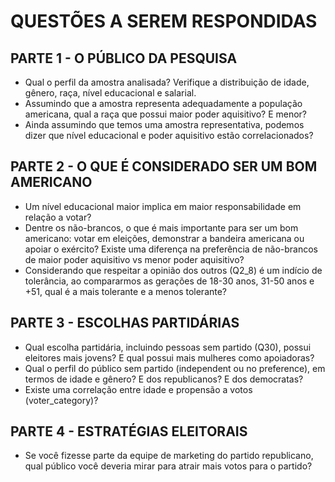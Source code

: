 # QUESTÕES A SEREM RESPONDIDAS

## PARTE 1 - O PÚBLICO DA PESQUISA

- Qual o perfil da amostra analisada? Verifique a distribuição de idade, gênero, raça, nível educacional e salarial.
- Assumindo que a amostra representa adequadamente a população americana, qual a raça que possui maior poder aquisitivo? E menor?
- Ainda assumindo que temos uma amostra representativa, podemos dizer que nível educacional e poder aquisitivo estão correlacionados?

## PARTE 2 - O QUE É CONSIDERADO SER UM BOM AMERICANO

- Um nível educacional maior implica em maior responsabilidade em relação a votar?
- Dentre os não-brancos, o que é mais importante para ser um bom americano: votar em eleições, demonstrar a bandeira americana ou apoiar o exército? Existe uma diferença na preferência de não-brancos de maior poder aquisitivo vs menor poder aquisitivo?
- Considerando que respeitar a opinião dos outros (Q2_8) é um indício de tolerância, ao compararmos as gerações de 18-30 anos, 31-50 anos e +51, qual é a mais tolerante e a menos tolerante?

## PARTE 3 - ESCOLHAS PARTIDÁRIAS

- Qual escolha partidária, incluindo pessoas sem partido (Q30), possui eleitores mais jovens? E qual possui mais mulheres como apoiadoras?
- Qual o perfil do público sem partido (independent ou no preference), em termos de idade e gênero? E dos republicanos? E dos democratas?
- Existe uma correlação entre idade e propensão a votos (voter_category)?

## PARTE 4 - ESTRATÉGIAS ELEITORAIS

- Se você fizesse parte da equipe de marketing do partido republicano, qual público você deveria mirar para atrair mais votos para o partido?
